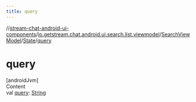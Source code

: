 ```yaml
---
title: query
---
```

//[stream-chat-android-ui-components](../../../../index.md)/[io.getstream.chat.android.ui.search.list.viewmodel](../../index.md)/[SearchViewModel](../index.md)/[State](index.md)/[query](query.md)



# query  
[androidJvm]  
Content  
val [query](query.md): [String](https://kotlinlang.org/api/latest/jvm/stdlib/kotlin/-string/index.html)  



